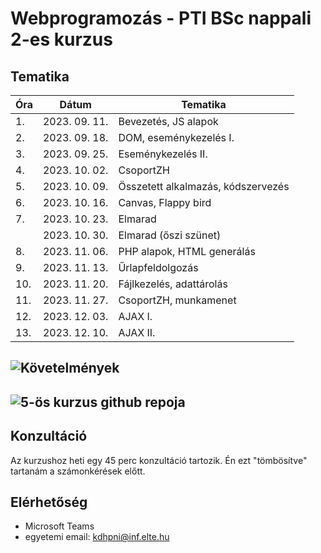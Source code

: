 # Webprogramozás - PTI BSc nappali 2-es kurzus

## Tematika

| Óra | Dátum       | Tematika                  |
|-----|-------------|---------------------------|
|1.   |2023. 09. 11.|Bevezetés, JS alapok       |
|2.   |2023. 09. 18.|DOM, eseménykezelés I.     |
|3.   |2023. 09. 25.|Eseménykezelés II.         |
|4.   |2023. 10. 02.|CsoportZH    |
|5.   |2023. 10. 09.|Összetett alkalmazás, kódszervezés       |
|6.   |2023. 10. 16.|Canvas, Flappy bird                |
|7.   |2023. 10. 23.|Elmarad                    |
|     |2023. 10. 30.|Elmarad (őszi szünet)      |
|8.   |2023. 11. 06.|PHP alapok, HTML generálás |
|9.   |2023. 11. 13.|Űrlapfeldolgozás           |
|10.  |2023. 11. 20.|Fájlkezelés, adattárolás   |
|11.  |2023. 11. 27.|CsoportZH, munkamenet      |
|12.  |2023. 12. 03.|AJAX I.|
|13.  |2023. 12. 10.|AJAX II.                      |

## ![Követelmények](https://canvas.elte.hu/courses/38953/pages/kovetelmenyek?module_item_id=546551)

## ![5-ös kurzus github repoja](https://github.com/Valentinusz/webprog-2023-24-1-5)

## Konzultáció
Az kurzushoz heti egy 45 perc konzultáció tartozik. Én ezt "tömbösítve" tartanám a számonkérések előtt.

## Elérhetőség
- Microsoft Teams
- egyetemi email: kdhpni@inf.elte.hu
